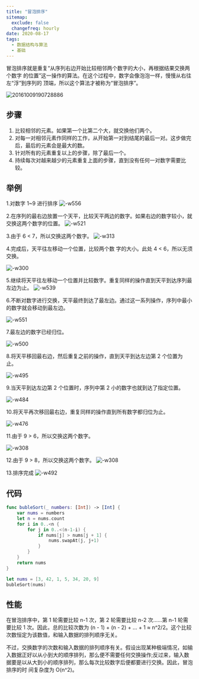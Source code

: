 ```yaml
---
title: "冒泡排序"
sitemap:
  exclude: false
  changefreq: hourly
date: 2020-08-17
tags:
  - 数据结构与算法
  - 基础
---
```


冒泡排序就是重复“从序列右边开始比较相邻两个数字的大小，再根据结果交换两个数字 的位置”这一操作的算法。在这个过程中，数字会像泡泡一样，慢慢从右往左“浮”到序列的 顶端，所以这个算法才被称为“冒泡排序”。

![20161009190728886](/imgs/20161009190728886.gif)

## 步骤

1. 比较相邻的元素。如果第一个比第二个大，就交换他们两个。
2. 对每一对相邻元素作同样的工作，从开始第一对到结尾的最后一对。这步做完后，最后的元素会是最大的数。
3. 针对所有的元素重复以上的步骤，除了最后一个。
4. 持续每次对越来越少的元素重复上面的步骤，直到没有任何一对数字需要比较。

## 举例

1.对数字 1~9 进行排序
![-w556](/imgs/2020-08-13-15973299080013.png)

2.在序列的最右边放置一个天平，比较天平两边的数字。如果右边的数字较小，就交换这两个数字的位置。
![-w521](/imgs/2020-08-13-15973299739169.png)

3.由于 6 < 7，所以交换这两个数字。
![-w313](/imgs/2020-08-13-15973300049311.png)

4.完成后，天平往左移动一个位置，比较两个数 字的大小。此处 4 < 6，所以无须交换。

![-w300](/imgs/2020-08-13-15973300294232.png)

5.继续将天平往左移动一个位置并比较数字。重复同样的操作直到天平到达序列最左边为止。
![-w539](/imgs/2020-08-13-15973300616706.png)

6.不断对数字进行交换，天平最终到达了最左边。通过这一系列操作，序列中最小的数字就会移动到最左边。

![-w551](/imgs/2020-08-13-15973301035635.png)

7.最左边的数字已经归位。

![-w500](/imgs/2020-08-13-15973301409192.png)

8.将天平移回最右边，然后重复之前的操作，直到天平到达左边第 2 个位置为止。

![-w495](/imgs/2020-08-13-15973301718336.png)

9.当天平到达左边第 2 个位置时，序列中第 2 小的数字也就到达了指定位置。

![-w484](/imgs/2020-08-13-15973302119128.png)

10.将天平再次移回最右边，重复同样的操作直到所有数字都归位为止。

![-w476](/imgs/2020-08-13-15973302447126.png)

11.由于 9 > 6，所以交换这两个数字。

![-w308](/imgs/2020-08-13-15973302742671.png)

12.由于 9 > 8，所以交换这两个数字。
![-w308](/imgs/2020-08-13-15973303008769.png)

13.排序完成
![-w492](/imgs/2020-08-13-15973303294906.png)

## 代码

```swift
func bubleSort(_ numbers: [Int]) -> [Int] {
    var nums = numbers
    let n = nums.count
    for i in 0..<n {
        for j in 0..<(n-1-i) {
            if nums[j] > nums[j + 1] {
                nums.swapAt(j, j+1)
            }
        }
    }
    return nums
}

let nums = [3, 42, 1, 5, 34, 20, 9]
bubleSort(nums)
```

## 性能

在冒泡排序中，第 1 轮需要比较 n-1 次，第 2 轮需要比较 n-2 次......第 n-1 轮需要比较 1 次。因此，总的比较次数为 (n - 1) + (n - 2) + ... + 1 ≈ n^2/2。这个比较次数恒定为该数值，和输入数据的排列顺序无关。

不过，交换数字的次数和输入数据的排列顺序有关。假设出现某种极端情况，如输入数据正好以从小到大的顺序排列，那么便不需要任何交换操作;反过来，输入数据要是以从大到小的顺序排列，那么每次比较数字后便都要进行交换。因此，冒泡排序的时 间复杂度为 O(n^2)。
